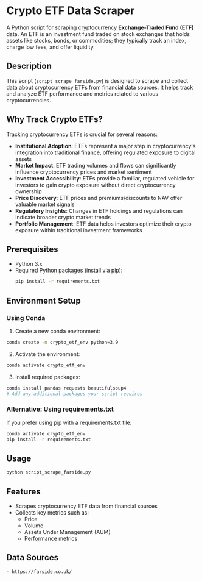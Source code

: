 # Crypto ETF Data Scraper

A Python script for scraping cryptocurrency **Exchange-Traded Fund (ETF)** data. An ETF is an investment fund traded on stock exchanges that holds assets like stocks, bonds, or commodities; they typically track an index, charge low fees, and offer liquidity.


## Description

This script (`script_scrape_farside.py`) is designed to scrape and collect data about cryptocurrency ETFs from financial data sources. It helps track and analyze ETF performance and metrics related to various cryptocurrencies.

## Why Track Crypto ETFs?

Tracking cryptocurrency ETFs is crucial for several reasons:

- **Institutional Adoption**: ETFs represent a major step in cryptocurrency's integration into traditional finance, offering regulated exposure to digital assets
- **Market Impact**: ETF trading volumes and flows can significantly influence cryptocurrency prices and market sentiment
- **Investment Accessibility**: ETFs provide a familiar, regulated vehicle for investors to gain crypto exposure without direct cryptocurrency ownership
- **Price Discovery**: ETF prices and premiums/discounts to NAV offer valuable market signals
- **Regulatory Insights**: Changes in ETF holdings and regulations can indicate broader crypto market trends
- **Portfolio Management**: ETF data helps investors optimize their crypto exposure within traditional investment frameworks

## Prerequisites

- Python 3.x
- Required Python packages (install via pip):
  ```bash
  pip install -r requirements.txt
  ```

## Environment Setup

### Using Conda

1. Create a new conda environment:
```bash
conda create -n crypto_etf_env python=3.9
```

2. Activate the environment:
```bash
conda activate crypto_etf_env
```

3. Install required packages:
```bash
conda install pandas requests beautifulsoup4
# Add any additional packages your script requires
```

### Alternative: Using requirements.txt
If you prefer using pip with a requirements.txt file:
```bash
conda activate crypto_etf_env
pip install -r requirements.txt
```

## Usage

```bash
python script_scrape_farside.py
```

## Features

- Scrapes cryptocurrency ETF data from financial sources
- Collects key metrics such as:
  - Price
  - Volume
  - Assets Under Management (AUM)
  - Performance metrics

## Data Sources
    - https://farside.co.uk/


